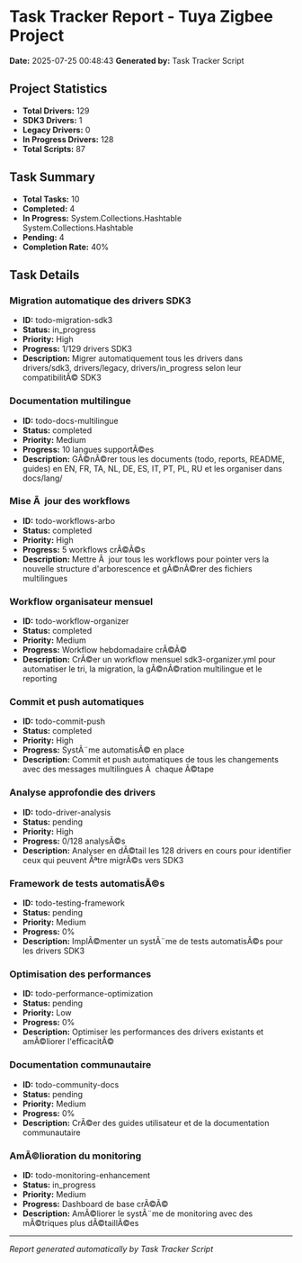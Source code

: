 # Task Tracker Report - Tuya Zigbee Project

**Date:** 2025-07-25 00:48:43
**Generated by:** Task Tracker Script

## Project Statistics

- **Total Drivers:** 129
- **SDK3 Drivers:** 1
- **Legacy Drivers:** 0
- **In Progress Drivers:** 128
- **Total Scripts:** 87

## Task Summary

- **Total Tasks:** 10
- **Completed:** 4
- **In Progress:** System.Collections.Hashtable System.Collections.Hashtable
- **Pending:** 4
- **Completion Rate:** 40%

## Task Details

### Migration automatique des drivers SDK3

- **ID:** todo-migration-sdk3
- **Status:** in_progress
- **Priority:** High
- **Progress:** 1/129 drivers SDK3
- **Description:** Migrer automatiquement tous les drivers dans drivers/sdk3, drivers/legacy, drivers/in_progress selon leur compatibilitÃ© SDK3

### Documentation multilingue

- **ID:** todo-docs-multilingue
- **Status:** completed
- **Priority:** Medium
- **Progress:** 10 langues supportÃ©es
- **Description:** GÃ©nÃ©rer tous les documents (todo, reports, README, guides) en EN, FR, TA, NL, DE, ES, IT, PT, PL, RU et les organiser dans docs/lang/

### Mise Ã  jour des workflows

- **ID:** todo-workflows-arbo
- **Status:** completed
- **Priority:** High
- **Progress:** 5 workflows crÃ©Ã©s
- **Description:** Mettre Ã  jour tous les workflows pour pointer vers la nouvelle structure d'arborescence et gÃ©nÃ©rer des fichiers multilingues

### Workflow organisateur mensuel

- **ID:** todo-workflow-organizer
- **Status:** completed
- **Priority:** Medium
- **Progress:** Workflow hebdomadaire crÃ©Ã©
- **Description:** CrÃ©er un workflow mensuel sdk3-organizer.yml pour automatiser le tri, la migration, la gÃ©nÃ©ration multilingue et le reporting

### Commit et push automatiques

- **ID:** todo-commit-push
- **Status:** completed
- **Priority:** High
- **Progress:** SystÃ¨me automatisÃ© en place
- **Description:** Commit et push automatiques de tous les changements avec des messages multilingues Ã  chaque Ã©tape

### Analyse approfondie des drivers

- **ID:** todo-driver-analysis
- **Status:** pending
- **Priority:** High
- **Progress:** 0/128 analysÃ©s
- **Description:** Analyser en dÃ©tail les 128 drivers en cours pour identifier ceux qui peuvent Ãªtre migrÃ©s vers SDK3

### Framework de tests automatisÃ©s

- **ID:** todo-testing-framework
- **Status:** pending
- **Priority:** Medium
- **Progress:** 0%
- **Description:** ImplÃ©menter un systÃ¨me de tests automatisÃ©s pour les drivers SDK3

### Optimisation des performances

- **ID:** todo-performance-optimization
- **Status:** pending
- **Priority:** Low
- **Progress:** 0%
- **Description:** Optimiser les performances des drivers existants et amÃ©liorer l'efficacitÃ©

### Documentation communautaire

- **ID:** todo-community-docs
- **Status:** pending
- **Priority:** Medium
- **Progress:** 0%
- **Description:** CrÃ©er des guides utilisateur et de la documentation communautaire

### AmÃ©lioration du monitoring

- **ID:** todo-monitoring-enhancement
- **Status:** in_progress
- **Priority:** Medium
- **Progress:** Dashboard de base crÃ©Ã©
- **Description:** AmÃ©liorer le systÃ¨me de monitoring avec des mÃ©triques plus dÃ©taillÃ©es

---

*Report generated automatically by Task Tracker Script*
